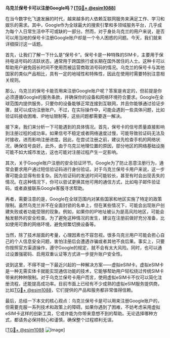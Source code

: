 **乌克兰保号卡可以注册Google吗？[[TG💪+ @esim1088](https://t.me/s/esim1088)]**

在当今数字化飞速发展的时代，越来越多的人依赖互联网服务来满足工作、学习和娱乐的需求。其中，Google作为全球最大的搜索引擎和多领域服务平台，几乎成为每个人日常生活中不可或缺的一部分。然而，对于身处乌克兰的用户来说，是否可以用当地的保号卡注册Google账户却是一个令人困惑的问题。今天，我们就来详细探讨这一话题。

首先，让我们了解一下什么是“保号卡”。保号卡是一种特殊的SIM卡，主要用于保持电话号码的活跃状态，通常用于跨国旅行或长期在国外居住的人士。这种卡可以帮助用户避免因长时间不使用而被运营商取消号码的情况。乌克兰的保号卡与其他国家的类似产品相比，具有一定的地域性和特殊性，因此在使用时需要特别注意相关规则。

那么，乌克兰的保号卡能否用来注册Google账户呢？答案是肯定的，但前提是你必须遵循Google的服务条款，并确保你的设备和网络环境符合要求。Google在全球范围内提供服务，只要你的设备能够正常连接到互联网，并且你能够通过验证步骤，就可以成功注册账户。不过，在实际操作中，可能会遇到一些具体问题，比如验证码接收困难、IP地址限制等，这些问题都需要逐一解决。

接下来，我们来分析一下可能遇到的具体情况。首先，保号卡的信号质量直接影响到注册过程的成功率。如果信号不稳定或者网络速度过慢，可能导致验证码无法及时接收，进而影响注册进度。因此，在尝试注册之前，建议先检查手机的网络状况，确保信号良好。此外，由于乌克兰地理位置的原因，部分地区的网络基础设施可能不如大城市发达，这也可能对注册过程产生一定影响。

其次，关于Google账户注册的安全验证环节。Google为了防止恶意注册行为，通常会要求用户通过短信验证码进行身份验证。对于乌克兰保号卡用户来说，这一步骤可能会显得有些复杂。因为验证码的发送时间可能较长，甚至有时会出现丢失的情况。在这种情况下，你可以尝试更换其他可用的通信方式，比如电子邮件验证码，或者直接联系Google客服寻求帮助。

再者，需要注意的是，Google在全球范围内对某些国家和地区实施了特定的政策限制。虽然乌克兰并不在全面封锁的名单上，但在某些情况下，可能会出现账户创建失败或者功能受限的现象。例如，如果你的IP地址被认为是高风险地区，可能会触发额外的安全检查。为了避免这种情况的发生，建议在注册前做好充分准备，比如使用可靠的网络环境，避免频繁切换设备等。

当然，除了技术层面的考量，心理因素也不容忽视。很多乌克兰用户可能会担心自己的个人信息安全问题，害怕注册后会遭遇诈骗或者其他不良后果。事实上，只要你按照官方渠道操作，遵守Google的规定，就不会有太大风险。同时，也可以通过设置强密码、启用双重认证等方式进一步提升账户安全性。

说到这里，不得不提一下最近兴起的一种解决方案——虚拟eSIM卡。虚拟eSIM卡是一种无需实体卡就能实现通信功能的技术，它能够帮助用户轻松绕过传统SIM卡带来的种种限制。对于乌克兰保号卡用户而言，使用虚拟eSIM卡不仅可以简化注册流程，还能提高成功率。目前市面上已经有不少成熟的虚拟eSIM服务提供商，比如[TG💪+ @esim1088](https://t.me/s/esim1088)，它们提供的产品和服务都非常值得信赖。

最后，总结一下本文的核心观点：乌克兰保号卡是可以用来注册Google账户的，但需要克服一系列技术和政策上的障碍。如果你遇到了困难，不妨考虑采用虚拟eSIM卡这样的创新工具，它或许能为你带来意想不到的帮助。无论选择哪种方式，都请务必保持耐心和谨慎，确保整个过程顺利无误。

[[TG💪+ @esim1088](https://t.me/s/esim1088) ![Image](https://i.postimg.cc/4NQfJmqS/Snipaste-2025-05-13-00-14-12.png)]